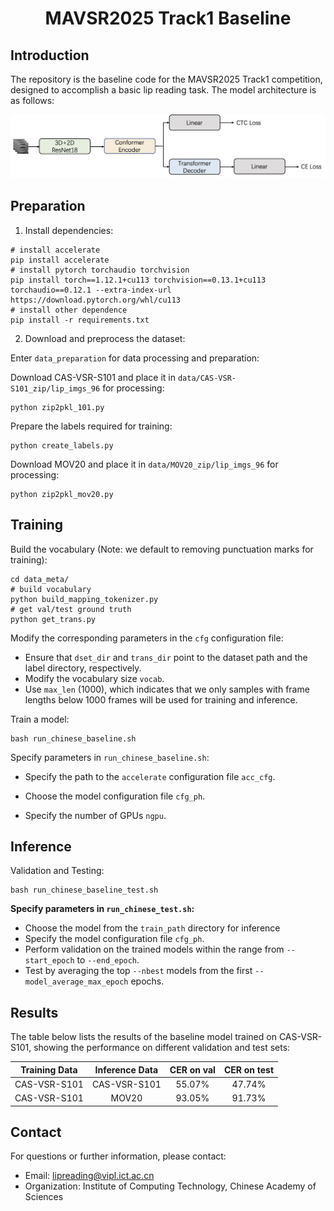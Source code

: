<h1 align="center">MAVSR2025 Track1 Baseline</h1>

## Introduction

The repository is the baseline code for the MAVSR2025 Track1 competition, designed to accomplish a basic lip reading task. The model architecture is as follows:

![architecture](./pic/architecture.png)

## Preparation

1. Install dependencies:

```Shell
# install accelerate
pip install accelerate
# install pytorch torchaudio torchvision
pip install torch==1.12.1+cu113 torchvision==0.13.1+cu113 torchaudio==0.12.1 --extra-index-url https://download.pytorch.org/whl/cu113
# install other dependence
pip install -r requirements.txt
```

2. Download and preprocess the dataset:

Enter `data_preparation` for data processing and preparation:

Download CAS-VSR-S101 and place it in `data/CAS-VSR-S101_zip/lip_imgs_96` for processing:

```Shell
python zip2pkl_101.py
```

Prepare the labels required for training:

```Shell
python create_labels.py
```

Download MOV20 and place it in `data/MOV20_zip/lip_imgs_96` for processing:

```Shell
python zip2pkl_mov20.py
```

## Training

Build the vocabulary (Note: we default to removing punctuation marks for training):

```Shell
cd data_meta/
# build vocabulary
python build_mapping_tokenizer.py
# get val/test ground truth
python get_trans.py
```

Modify the corresponding parameters in the `cfg` configuration file:

- Ensure that `dset_dir` and `trans_dir` point to the dataset path and the label directory, respectively.
- Modify the vocabulary size `vocab`.
- Use `max_len` (1000), which indicates that we only samples with frame lengths below 1000 frames will be used for training and inference.

Train a model:

```Shell
bash run_chinese_baseline.sh
```

Specify parameters in `run_chinese_baseline.sh`:

* Specify the path to the `accelerate` configuration file `acc_cfg`.

* Choose the model configuration file `cfg_ph`.

* Specify the number of GPUs `ngpu`.

## Inference

Validation and Testing:

```Shell
bash run_chinese_baseline_test.sh
```

**Specify parameters in `run_chinese_test.sh`:**

- Choose the model from the `train_path` directory for inference
- Specify the model configuration file `cfg_ph`.
- Perform validation on the trained models within the range from `--start_epoch` to `--end_epoch`.
- Test by averaging the top `--nbest` models from the first `--model_average_max_epoch` epochs.

## Results

The table below lists the results of the baseline model trained on CAS-VSR-S101, showing the performance on different validation and test sets:

| Training Data | Inference Data | CER on val | CER on test |
| :-----------: | :------------: | :--------: | :---------: |
| CAS-VSR-S101  |  CAS-VSR-S101  |   55.07%   |   47.74%    |
| CAS-VSR-S101  |     MOV20      |   93.05%   |   91.73%    |

## Contact

For questions or further information, please contact:

- Email: lipreading@vipl.ict.ac.cn
- Organization: Institute of Computing Technology, Chinese Academy of Sciences 